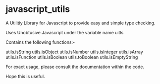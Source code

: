 # javascript_utils
A Utilitiy Library for Javascript to provide easy and simple type checking.


Uses Unobtusive Javascript under the variable name uitls

Contains the following functions:-

  utils.isString
  utils.isObject
  utils.isNumber
  utils.isInteger
  utils.isArray
  utils.isFunction
  utils.isBoolean
  utils.toBoolean
  utils.isEmptyString
  
For exact usage, please consult the documentation within the code.

Hope this is useful.
